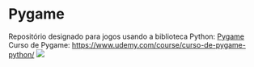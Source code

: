 # Pygame
Repositório designado para jogos usando a biblioteca Python: <a href="https://www.pygame.org/news">Pygame</a></br>
Curso de Pygame: https://www.udemy.com/course/curso-de-pygame-python/
<img src="http://pygamebrasil.appspot.com/static/img/pygame_logo.gif">
